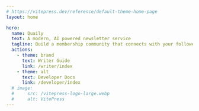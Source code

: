 ```yaml
---
# https://vitepress.dev/reference/default-theme-home-page
layout: home

hero:
  name: Quaily
  text: A modern, AI powered newsletter service
  tagline: Build a membership community that connects with your followers and funds your best creative work.
  actions:
    - theme: brand
      text: Writer Guide
      link: /writer/index
    - theme: alt
      text: Developer Docs
      link: /developer/index
  # image:
  #     src: /vitepress-logo-large.webp
  #     alt: VitePress
---
```

